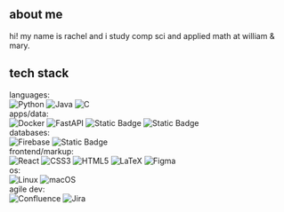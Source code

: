 ## about me
hi! my name is rachel and i study comp sci and applied math at william & mary.
 
## tech stack
languages:\
![Python](https://img.shields.io/badge/python-3670A0?style=flat&logo=python&logoColor=ffdd54) ![Java](https://img.shields.io/badge/java-%23ED8B00.svg?style=flat&logo=openjdk&logoColor=white) ![C](https://img.shields.io/badge/c-%2300599C.svg?style=flat&logo=c&logoColor=white)\
apps/data:\
![Docker](https://img.shields.io/badge/docker-3670A0?style=flat&logo=python&logoColor=ffdd54) ![FastAPI](https://img.shields.io/badge/FastAPI-005571?style=flat&logo=fastapi) ![Static Badge](https://img.shields.io/badge/langchain-blue) ![Static Badge](https://img.shields.io/badge/kestra-purple)\
databases:\
![Firebase](https://img.shields.io/badge/firebase-a08021?style=flat&logo=firebase&logoColor=ffcd34) ![Static Badge](https://img.shields.io/badge/qdrant-red)\
frontend/markup:\
![React](https://img.shields.io/badge/react-%2320232a.svg?style=flat&logo=react&logoColor=%2361DAFB) ![CSS3](https://img.shields.io/badge/css3-%231572B6.svg?style=flat&logo=css3&logoColor=white) ![HTML5](https://img.shields.io/badge/html5-%23E34F26.svg?style=flat&logo=html5&logoColor=white)  ![LaTeX](https://img.shields.io/badge/latex-%23008080.svg?style=flat&logo=latex&logoColor=white) ![Figma](https://img.shields.io/badge/figma-%23F24E1E.svg?style=flat&logo=figma&logoColor=white)\
os:\
![Linux](https://img.shields.io/badge/Linux-FCC624?style=flat&logo=linux&logoColor=black) ![macOS](https://img.shields.io/badge/mac%20os-000000?style=flat&logo=macos&logoColor=F0F0F0)\
agile dev:\
![Confluence](https://img.shields.io/badge/confluence-%23172BF4.svg?style=flat&logo=confluence&logoColor=white) ![Jira](https://img.shields.io/badge/jira-%230A0FFF.svg?style=flat&logo=jira&logoColor=white)
